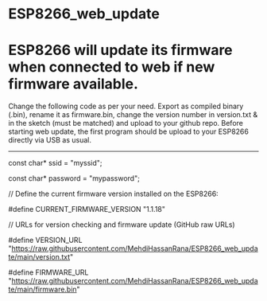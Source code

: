 # ESP8266_web_update
ESP8266 will update its firmware when connected to web if new firmware available.
=================================================================================

Change the following code as per your need. 
Export as compiled binary (.bin), rename it as firmware.bin, change the version number in version.txt & in the sketch (must be matched) and upload to your github repo. Before starting web update, the first program should be upload to your ESP8266 directly via USB as usual.
***************************************************

const char* ssid = "myssid";

const char* password = "mypassword";

// Define the current firmware version installed on the ESP8266:

#define CURRENT_FIRMWARE_VERSION "1.1.18"

// URLs for version checking and firmware update (GitHub raw URLs)

#define VERSION_URL "https://raw.githubusercontent.com/MehdiHassanRana/ESP8266_web_update/main/version.txt"

#define FIRMWARE_URL "https://raw.githubusercontent.com/MehdiHassanRana/ESP8266_web_update/main/firmware.bin"
